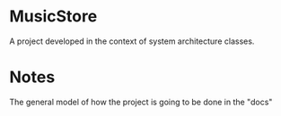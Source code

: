 MusicStore
=========

A project developed in the context of system architecture classes.

Notes
=========
The general model of how the project is going to be done in the "docs"
